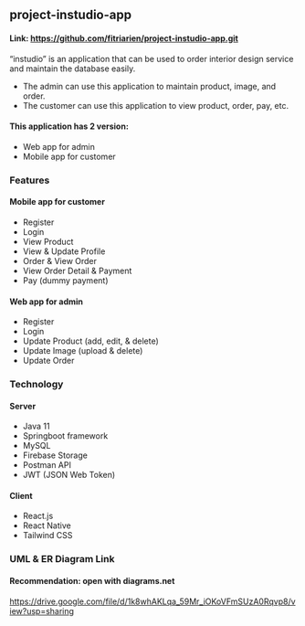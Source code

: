 ## project-instudio-app
#### Link: https://github.com/fitriarien/project-instudio-app.git
“instudio” is an application that can be used to order interior design service and maintain the database easily.
- The admin can use this application to maintain product, image, and order.
- The customer can use this application to view product, order, pay, etc.
#### This application has 2 version:
- Web app for admin
- Mobile app for customer

### Features
#### Mobile app for customer
- Register
- Login
- View Product
- View & Update Profile
- Order & View Order
- View Order Detail & Payment
- Pay (dummy payment)
#### Web app for admin
- Register
- Login
- Update Product (add, edit, & delete)
- Update Image (upload & delete)
- Update Order
### Technology
#### Server
- Java 11
- Springboot framework
- MySQL 
- Firebase Storage
- Postman API
- JWT (JSON Web Token)
#### Client
- React.js
- React Native
- Tailwind CSS
### UML & ER Diagram Link
#### Recommendation: open with diagrams.net
https://drive.google.com/file/d/1k8whAKLqa_59Mr_iOKoVFmSUzA0Rqvp8/view?usp=sharing
